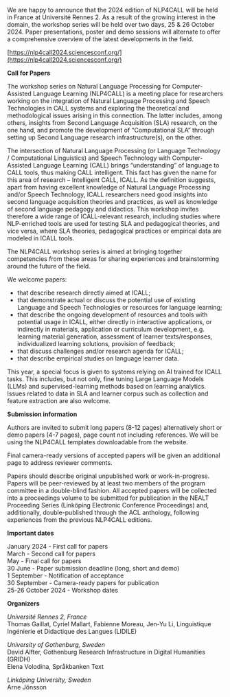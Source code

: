 We are happy to announce that the 2024 edition of NLP4CALL will be held in France at Université Rennes 2. As a result of the growing interest in the domain, the workshop series will be held over two days, 25 & 26 October 2024. Paper presentations, poster and demo sessions will alternate to offer a comprehensive overview of the latest developments in the field.

[https://nlp4call2024.sciencesconf.org/](https://nlp4call2024.sciencesconf.org/)

**Call for Papers**

The workshop series on Natural Language Processing for Computer-Assisted Language Learning (NLP4CALL) is a meeting place for researchers working on the integration of Natural Language Processing and Speech Technologies in CALL systems and exploring the theoretical and methodological issues arising in this connection. The latter includes, among others, insights from Second Language Acquisition (SLA) research, on the one hand, and promote the development of “Computational SLA” through setting up Second Language research infrastructure(s), on the other.

The intersection of Natural Language Processing (or Language Technology / Computational Linguistics) and Speech Technology with Computer-Assisted Language Learning (CALL) brings “understanding” of language to CALL tools, thus making CALL intelligent. This fact has given the name for this area of research – Intelligent CALL, ICALL. As the definition suggests, apart from having excellent knowledge of Natural Language Processing and/or Speech Technology, ICALL researchers need good insights into second language acquisition theories and practices, as well as knowledge of second language pedagogy and didactics. This workshop invites therefore a wide range of ICALL-relevant research, including studies where NLP-enriched tools are used for testing SLA and pedagogical theories, and vice versa, where SLA theories, pedagogical practices or empirical data are modeled in ICALL tools.

The NLP4CALL workshop series is aimed at bringing together competencies from these areas for sharing experiences and brainstorming around the future of the field.

We welcome papers:
- that describe research directly aimed at ICALL;
- that demonstrate actual or discuss the potential use of existing Language and Speech Technologies or resources for language learning;
- that describe the ongoing development of resources and tools with potential usage in ICALL, either directly in interactive applications, or indirectly in materials, application or curriculum development, e.g. learning material generation, assessment of learner texts/responses, individualized learning solutions, provision of feedback;
- that discuss challenges and/or research agenda for ICALL;
- that describe empirical studies on language learner data.

This year, a special focus is given to systems relying on AI trained for ICALL tasks. This includes, but not only, fine tuning Large Language Models (LLMs) and supervised-learning methods based on learning analytics. Issues related to data in SLA and learner corpus such as collection and feature extraction are also welcome.

**Submission information**

Authors are invited to submit long papers (8-12 pages) alternatively short or demo papers (4-7 pages), page count not including references. We will be using the NLP4CALL templates downloadable from the website.

Final camera-ready versions of accepted papers will be given an additional page to address reviewer comments.

Papers should describe original unpublished work or work-in-progress. Papers will be peer-reviewed by at least two members of the program committee in a double-blind fashion. All accepted papers will be collected into a proceedings volume to be submitted for publication in the NEALT Proceeding Series (Linköping Electronic Conference Proceedings) and, additionally, double-published through the ACL anthology, following experiences from the previous NLP4CALL editions.

**Important dates**

January 2024 - First call for papers\
March - Second call for papers\
May - Final call for papers\
30 June - Paper submission deadline (long, short and demo)\
1 September - Notification of acceptance\
30 September - Camera-ready papers for publication\
25-26 October 2024  - Workshop dates


**Organizers**

*Université Rennes 2, France*\
Thomas Gaillat, Cyriel Mallart, Fabienne Moreau, Jen-Yu Li, Linguistique Ingénierie et Didactique des Langues (LIDILE)  

*University of Gothenburg, Sweden*\
David Alfter, Gothenburg Research Infrastructure in Digital Humanities (GRIDH)\
Elena Volodina, Språkbanken Text  

*Linköping University, Sweden*\
Arne Jönsson